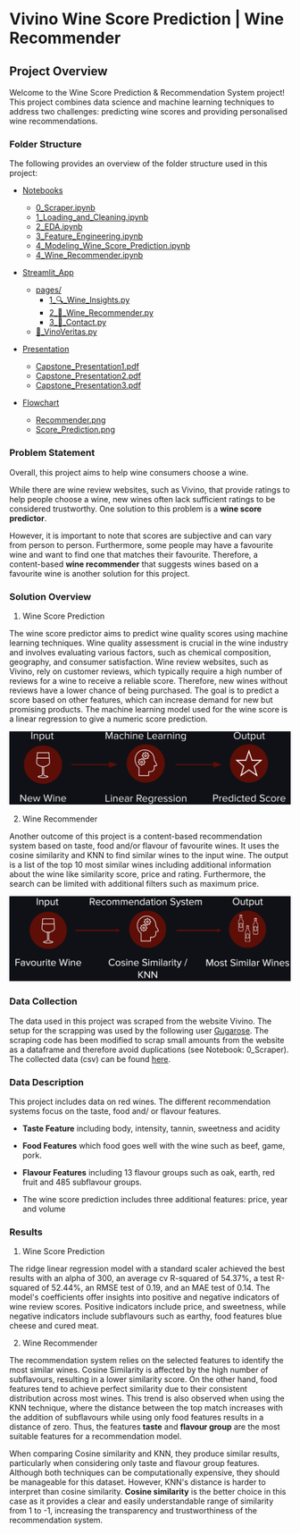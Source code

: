 # Vivino Wine Score Prediction | Wine Recommender

## Project Overview
Welcome to the Wine Score Prediction & Recommendation System project! This project combines data science and machine learning techniques to address two challenges: predicting wine scores and providing personalised wine recommendations.

### Folder Structure

The following provides an overview of the folder structure used in this project:

* [Notebooks](./Notebooks)
  * [0_Scraper.ipynb](./Notebooks/0_Scraper.ipynb)
  * [1_Loading_and_Cleaning.ipynb](./Notebooks/1_Loading_and_Cleaning.ipynb)
  * [2_EDA.ipynb](./Notebooks/2_EDA.ipynb)
  * [3_Feature_Engineering.ipynb](./Notebooks/3_Feature_Engineering.ipynb)
  * [4_Modeling_Wine_Score_Prediction.ipynb](./Notebooks/4_Modeling_Wine_Score_Prediction.ipynb)
  * [4_Wine_Recommender.ipynb](./Notebooks/4_Wine_Recommender.ipynb)

* [Streamlit_App](./Streamlit_App)
  * [pages/](./Streamlit_App/pages)
    * [1_🔍_Wine_Insights.py](./Streamlit_App/pages/1_🔍_Wine_Insights.py)
    * [2_🍷_Wine_Recommender.py](./Streamlit_App/pages/2_🍷_Wine_Recommender.py)
    * [3_📍_Contact.py](./Streamlit_App/pages/3_📍_Contact.py)
  * [🍇_VinoVeritas.py](./Streamlit_App/🍇_VinoVeritas.py)

* [Presentation](./Presentation)
  * [Capstone_Presentation1.pdf](./Presentation/Capstone_Presentation1.pdf)
  * [Capstone_Presentation2.pdf](./Presentation/Capstone_Presentation2.pdf)
  * [Capstone_Presentation3.pdf](./Presentation/Capstone_Presentation3.pdf)

* [Flowchart](./Flowchart)
  * [Recommender.png](./Flowchart/Recommender.png)
  * [Score_Prediction.png](./Flowchart/Score_Prediction.png)

### Problem Statement

Overall, this project aims to help wine consumers choose a wine. 

While there are wine review websites, such as Vivino, that provide ratings to help people choose a wine, new wines often lack sufficient ratings to be considered trustworthy. One solution to this problem is a **wine score predictor**.

However, it is important to note that scores are subjective and can vary from person to person. Furthermore, some people may have a favourite wine and want to find one that matches their favourite. Therefore, a content-based **wine recommender** that suggests wines based on a favourite wine is another solution for this project.

### Solution Overview

1. Wine Score Prediction

The wine score predictor aims to predict wine quality scores using machine learning techniques. Wine quality assessment is crucial in the wine industry and involves evaluating various factors, such as chemical composition, geography, and consumer satisfaction. Wine review websites, such as Vivino, rely on customer reviews, which typically require a high number of reviews for a wine to receive a reliable score. Therefore, new wines without reviews have a lower chance of being purchased. The goal is to predict a score based on other features, which can increase demand for new but promising products. The machine learning model used for the wine score is a linear regression to give a numeric score prediction. 

![Score Prediction](Flowchart/Score_Prediction.png)


2. Wine Recommender

Another outcome of this project is a content-based recommendation system based on taste, food and/or flavour of favourite wines. It uses the cosine similarity and KNN to find similar wines to the input wine. The output is a list of the top 10 most similar wines including additional information about the wine like similarity score, price and rating. Furthermore, the search can be limited with additional filters such as maximum price.

![Recommender](Flowchart/Recommender.png)

### Data Collection

The data used in this project was scraped from the website Vivino. The setup for the scrapping was used by the following user [Gugarose](https://github.com/gugarosa/viviner). The scraping code has been modified to scrap small amounts from the website as a dataframe and therefore avoid duplications (see Notebook: 0_Scraper). The collected data (csv) can be found [here](https://drive.google.com/drive/folders/1GjL5_z6pyaLerbafZw76XsMYZdK5VWIV?usp=sharing).

### Data Description

This project includes data on red wines. The different recommendation systems focus on the taste, food and/ or flavour features. 

- **Taste Feature** including body, intensity, tannin, sweetness and acidity

- **Food Features** which food goes well with the wine such as beef, game, pork.

- **Flavour Features** including 13 flavour groups such as oak, earth, red fruit and 485 subflavour groups.

- The wine score prediction includes three additional features: price, year and volume




### Results

1. Wine Score Prediction

The ridge linear regression model with a standard scaler achieved the best results with an alpha of 300, an average cv R-squared of 54.37%, a test R-squared of 52.44%, an RMSE test of 0.19, and an MAE test of 0.14. The model's coefficients offer insights into positive and negative indicators of wine review scores. Positive indicators include price, and sweetness, while negative indicators include subflavours such as earthy, food features blue cheese and cured meat. 


2. Wine Recommender

The recommendation system relies on the selected features to identify the most similar wines. Cosine Similarity is affected by the high number of subflavours, resulting in a lower similarity score. On the other hand, food features tend to achieve perfect similarity due to their consistent distribution across most wines. This trend is also observed when using the KNN technique, where the distance between the top match increases with the addition of subflavours while using only food features results in a distance of zero. Thus, the features **taste** and **flavour group** are the most suitable features for a recommendation model.

When comparing Cosine similarity and KNN, they produce similar results, particularly when considering only taste and flavour group features. Although both techniques can be computationally expensive, they should be manageable for this dataset. However, KNN's distance is harder to interpret than cosine similarity. **Cosine similarity** is the better choice in this case as it provides a clear and easily understandable range of similarity from 1 to -1, increasing the transparency and trustworthiness of the recommendation system.